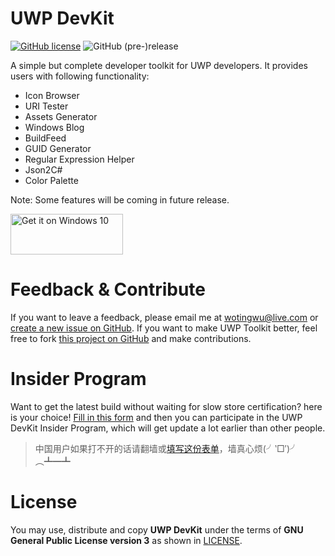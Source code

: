 # UWP DevKit

[![GitHub license](https://img.shields.io/badge/license-AGPL-blue.svg?style=flat-square)](https://raw.githubusercontent.com/patrick330602/UWP-DevKit/master/LICENSE) ![GitHub (pre-)release](https://img.shields.io/github/release/patrick330602/UWP-DevKit/all.svg?style=flat-square)

A simple but complete developer toolkit for UWP developers. It provides users with following functionality:

- Icon Browser
- URI Tester
- Assets Generator
- Windows Blog
- BuildFeed
- GUID Generator
- Regular Expression Helper
- Json2C#
- Color Palette

Note: Some features will be coming in future release.

<a href="https://www.microsoft.com/store/apps/9nblggh5p90f?ocid=badge"><img height="65" width="180" src="https://assets.windowsphone.com/f2f77ec7-9ba9-4850-9ebe-77e366d08adc/English_Get_it_Win_10_InvariantCulture_Default.png" alt="Get it on Windows 10" /></a>

# Feedback & Contribute

If you want to leave a feedback, please email me at wotingwu@live.com or [create a new issue on GitHub](https://github.com/patrick330602/UWP-DevKit/issues/new). If you want to make UWP Toolkit better, feel free to fork [this project on GitHub](https://github.com/patrick330602/UWP-DevKit) and make contributions.

# Insider Program

Want to get the latest build without waiting for slow store certification? here is your choice! [Fill in this form](https://1drv.ms/xs/s!AgTyeVJpt1xauIB3_4_SBD-C5pbyjw?wdFormId=%7B396DDF85%2D5D62%2D4E68%2DA293%2DA6FBBDF26942%7D) and then you can participate in the UWP DevKit Insider Program, which will get update a lot earlier than other people.

> 中国用户如果打不开的话请翻墙或[填写这份表单](https://www.wjx.top/jq/16263081.aspx)，墙真心烦(╯‵□′)╯︵┻━┻

# License

You may use, distribute and copy **UWP DevKit** under the terms of **GNU General Public License version 3** as shown in [LICENSE](https://raw.githubusercontent.com/patrick330602/UWP-DevKit/master/LICENSE).
